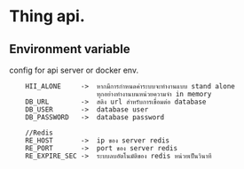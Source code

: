 # Thing api.

## Environment variable
 config for api server or docker env.
```log
    HII_ALONE     ->  หากมีการกำหนดค่าระบบจะทำงานแบบ stand alone
                      ทุกอย่างทำงานบนหน่วยความจำ in memory
    DB_URL        ->  สติง url สำหรับการเขื่อมต่อ database
    DB_USER       ->  database user
    DB_PASSWORD   ->  database password
    
    //Redis
    RE_HOST       ->  ip ของ server redis
    RE_PORT       ->  port ของ server redis
    RE_EXPIRE_SEC ->  ระบบลบอัตโนมัติของ redis หน่วยเป็นวินาที
``` 
